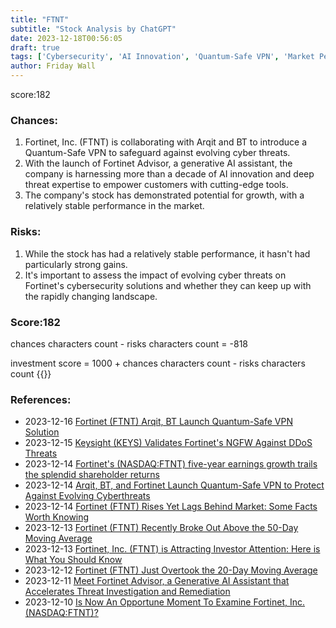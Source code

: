 ```yaml
---
title: "FTNT"
subtitle: "Stock Analysis by ChatGPT"
date: 2023-12-18T00:56:05
draft: true
tags: ['Cybersecurity', 'AI Innovation', 'Quantum-Safe VPN', 'Market Performance', 'Evolving Cyber Threats']
author: Friday Wall
---
```


score:182
### Chances:
1. Fortinet, Inc. (FTNT) is collaborating with Arqit and BT to introduce a Quantum-Safe VPN to safeguard against evolving cyber threats.
2. With the launch of Fortinet Advisor, a generative AI assistant, the company is harnessing more than a decade of AI innovation and deep threat expertise to empower customers with cutting-edge tools.
3. The company's stock has demonstrated potential for growth, with a relatively stable performance in the market.
### Risks:
1. While the stock has had a relatively stable performance, it hasn't had particularly strong gains.
2. It's important to assess the impact of evolving cyber threats on Fortinet's cybersecurity solutions and whether they can keep up with the rapidly changing landscape.
### Score:182
chances characters count - risks characters count = -818

investment score = 1000 + chances characters count - risks characters count
{{<tradingview symbol="Nasdaq:FTNT">}}
### References:
- 2023-12-16 [Fortinet (FTNT) Arqit, BT Launch Quantum-Safe VPN Solution](https://finance.yahoo.com/news/fortinet-ftnt-arqit-bt-launch-163200669.html)
- 2023-12-15 [Keysight (KEYS) Validates Fortinet's NGFW Against DDoS Threats](https://finance.yahoo.com/news/keysight-keys-validates-fortinets-ngfw-150600606.html)
- 2023-12-14 [Fortinet's (NASDAQ:FTNT) five-year earnings growth trails the splendid shareholder returns](https://finance.yahoo.com/news/fortinets-nasdaq-ftnt-five-earnings-120042588.html)
- 2023-12-14 [Arqit, BT, and Fortinet Launch Quantum-Safe VPN to Protect Against Evolving Cyberthreats](https://finance.yahoo.com/news/arqit-bt-fortinet-launch-quantum-120000561.html)
- 2023-12-14 [Fortinet (FTNT) Rises Yet Lags Behind Market: Some Facts Worth Knowing](https://finance.yahoo.com/news/fortinet-ftnt-rises-yet-lags-224514527.html)
- 2023-12-13 [Fortinet (FTNT) Recently Broke Out Above the 50-Day Moving Average](https://finance.yahoo.com/news/fortinet-ftnt-recently-broke-above-143003349.html)
- 2023-12-13 [Fortinet, Inc. (FTNT) is Attracting Investor Attention: Here is What You Should Know](https://finance.yahoo.com/news/fortinet-inc-ftnt-attracting-investor-140011119.html)
- 2023-12-12 [Fortinet (FTNT) Just Overtook the 20-Day Moving Average](https://finance.yahoo.com/news/fortinet-ftnt-just-overtook-20-143506894.html)
- 2023-12-11 [Meet Fortinet Advisor, a Generative AI Assistant that Accelerates Threat Investigation and Remediation](https://finance.yahoo.com/news/meet-fortinet-advisor-generative-ai-140000029.html)
- 2023-12-10 [Is Now An Opportune Moment To Examine Fortinet, Inc. (NASDAQ:FTNT)?](https://finance.yahoo.com/news/now-opportune-moment-examine-fortinet-110015196.html)


                